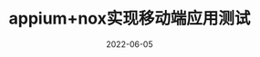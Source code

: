---
title: appium+nox实现移动端应用测试
date: 2022-06-05
categories:
 - 实验报告 
tags:
 - 软件测试
cover: /images/covers/haruko.jpg
---